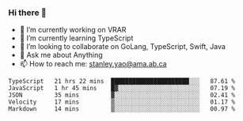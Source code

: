 ### Hi there 👋

- 🔭 I’m currently working on VRAR
- 🌱 I’m currently learning TypeScript
- 👯 I’m looking to collaborate on GoLang, TypeScript, Swift, Java
- 💬 Ask me about Anything
- 📫 How to reach me: stanley.yao@ama.ab.ca


<!--START_SECTION:waka-->
```text
TypeScript   21 hrs 22 mins  ██████████████████████░░░   87.61 % 
JavaScript   1 hr 45 mins    █▓░░░░░░░░░░░░░░░░░░░░░░░   07.19 % 
JSON         35 mins         ▓░░░░░░░░░░░░░░░░░░░░░░░░   02.41 % 
Velocity     17 mins         ▒░░░░░░░░░░░░░░░░░░░░░░░░   01.17 % 
Markdown     14 mins         ▒░░░░░░░░░░░░░░░░░░░░░░░░   00.97 % 
```
<!--END_SECTION:waka-->
